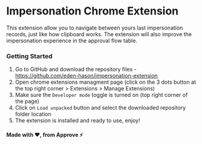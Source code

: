 # Impersonation Chrome Extension

This extension allow you to navigate between yours last impersonation records, just like how clipboard works.
The extension will also improve the impersonation experience in the approval flow table.

### Getting Started
1. Go to GitHub and download the repository files - https://github.com/eden-hason/impersonation-extension
2. Open chrome extensions managment page (click on the 3 dots button at the top right corner > Extensions > Manage Extensions)
3. Make sure the `Developer mode` toggle is turned on (top right corner of the page)
4. Click on `Load unpacked` button and select the downloaded repository folder location
5. The extension is installed and ready to use, enjoy!

#### Made with ❤️, from Approve ⚡️